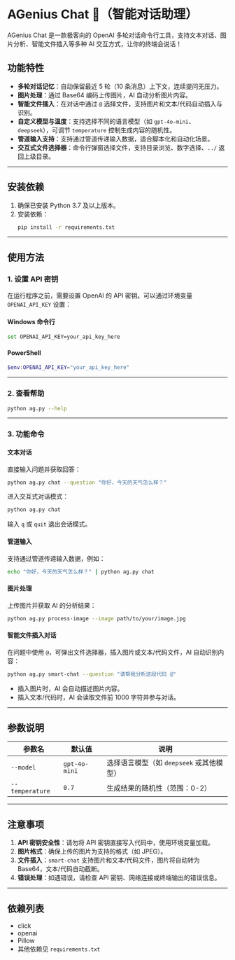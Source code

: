 # AGenius Chat 🚀（智能对话助理）

AGenius Chat 是一款极客向的 OpenAI 多轮对话命令行工具，支持文本对话、图片分析、智能文件插入等多种 AI 交互方式，让你的终端会说话！

## 功能特性

- **多轮对话记忆**：自动保留最近 5 轮（10 条消息）上下文，连续提问无压力。
- **图片处理**：通过 Base64 编码上传图片，AI 自动分析图片内容。
- **智能文件插入**：在对话中通过 `@` 选择文件，支持图片和文本/代码自动插入与识别。
- **自定义模型与温度**：支持选择不同的语言模型（如 `gpt-4o-mini`、`deepseek`），可调节 `temperature` 控制生成内容的随机性。
- **管道输入支持**：支持通过管道传递输入数据，适合脚本化和自动化场景。
- **交互式文件选择器**：命令行弹窗选择文件，支持目录浏览、数字选择、`../` 返回上级目录。

---

## 安装依赖

1. 确保已安装 Python 3.7 及以上版本。
2. 安装依赖：
   ```bash
   pip install -r requirements.txt
   ```

---

## 使用方法

### 1. 设置 API 密钥

在运行程序之前，需要设置 OpenAI 的 API 密钥。可以通过环境变量 `OPENAI_API_KEY` 设置：

#### Windows 命令行
```bash
set OPENAI_API_KEY=your_api_key_here
```

#### PowerShell
```powershell
$env:OPENAI_API_KEY="your_api_key_here"
```

---

### 2. 查看帮助

```bash
python ag.py --help
```

---

### 3. 功能命令

#### **文本对话**
直接输入问题并获取回答：
```bash
python ag.py chat --question "你好，今天的天气怎么样？"
```

进入交互式对话模式：
```bash
python ag.py chat
```
输入 `q` 或 `quit` 退出会话模式。

#### **管道输入**
支持通过管道传递输入数据，例如：
```bash
echo "你好，今天的天气怎么样？" | python ag.py chat
```

#### **图片处理**
上传图片并获取 AI 的分析结果：
```bash
python ag.py process-image --image path/to/your/image.jpg
```

#### **智能文件插入对话**
在问题中使用 `@`，可弹出文件选择器，插入图片或文本/代码文件，AI 自动识别内容：
```bash
python ag.py smart-chat --question "请帮我分析这段代码 @"
```
- 插入图片时，AI 会自动描述图片内容。
- 插入文本/代码时，AI 会读取文件前 1000 字符并参与对话。

---

## 参数说明

| 参数名         | 默认值         | 说明                                   |
|----------------|----------------|----------------------------------------|
| `--model`      | `gpt-4o-mini`  | 选择语言模型（如 `deepseek` 或其他模型）|
| `--temperature`| `0.7`          | 生成结果的随机性（范围：0-2）          |

---

## 注意事项

1. **API 密钥安全性**：请勿将 API 密钥直接写入代码中，使用环境变量加载。
2. **图片格式**：确保上传的图片为支持的格式（如 JPEG）。
3. **文件插入**：`smart-chat` 支持图片和文本/代码文件，图片将自动转为 Base64，文本/代码自动截断。
4. **错误处理**：如遇错误，请检查 API 密钥、网络连接或终端输出的错误信息。

---

## 依赖列表

- click
- openai
- Pillow
- 其他依赖见 `requirements.txt`